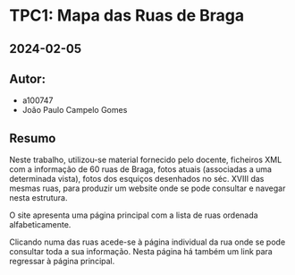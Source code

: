 # TPC1: Mapa das Ruas de Braga

## 2024-02-05

## Autor:

- a100747
- João Paulo Campelo Gomes

## Resumo

Neste trabalho, utilizou-se material fornecido pelo docente, ficheiros XML com a informação de 60 ruas de Braga, fotos atuais (associadas a uma determinada vista), fotos dos esquiços desenhados no séc. XVIII das mesmas ruas, para produzir um website onde se pode consultar e navegar nesta estrutura.

O site apresenta uma página principal com a lista de ruas ordenada alfabeticamente.

Clicando numa das ruas acede-se à página individual da rua onde se pode consultar toda a sua informação. Nesta página há também um link para regressar à página principal.
